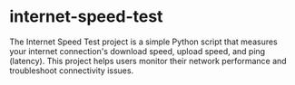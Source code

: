 # internet-speed-test
The Internet Speed Test project is a simple Python script that measures your internet connection's download speed, upload speed, and ping (latency). This project helps users monitor their network performance and troubleshoot connectivity issues.
